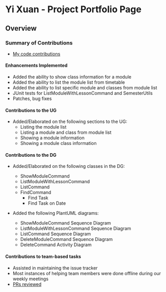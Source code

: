 # Yi Xuan - Project Portfolio Page

## Overview


### Summary of Contributions

- [My code contributions](https://nus-cs2113-ay2223s2.github.io/tp-dashboard/?search=13-4&sort=groupTitle&sortWithin=title&timeframe=commit&mergegroup=&groupSelect=groupByRepos&breakdown=true&checkedFileTypes=docs~functional-code~test-code~other&since=2023-02-17&tabOpen=true&tabType=authorship&zFR=false&tabAuthor=yixuann02&tabRepo=AY2223S2-CS2113-T13-4%2Ftp%5Bmaster%5D&authorshipIsMergeGroup=false&authorshipFileTypes=docs~functional-code~test-code&authorshipIsBinaryFileTypeChecked=false&authorshipIsIgnoredFilesChecked=false)

#### Enhancements Implemented

- Added the ability to show class information for a module
- Added the ability to list the module list from timetable
- Added the ability to list specific module and classes from module list
- JUnit tests for ListModuleWithLessonCommand and SemesterUtils
- Patches, bug fixes

#### Contributions to the UG

- Added/Elaborated on the following sections to the UG:
    - Listing the module list
    - Listing a module and class from module list
    - Showing a module information
    - Showing a module class information

#### Contributions to the DG

- Added/Elaborated on the following classes in the DG:
  - ShowModuleCommand 
  - ListModuleWithLessonCommand 
  - ListCommand
  - FindCommand
    - Find Task
    - Find Task on Date


- Added the following PlantUML diagrams:
  - ShowModuleCommand Sequence Diagram
  - ListModuleWithLessonCommand Sequence Diagram
  - ListCommand Sequence Diagram
  - DeleteModuleCommand Sequence Diagram
  - DeleteCommand Activity Diagram

#### Contributions to team-based tasks

- Assisted in maintaining the issue tracker
- Most instances of helping team members were done offline during our weekly meetings
- [PRs reviewed](https://github.com/AY2223S2-CS2113-T13-4/tp/pulls?q=is%3Apr+is%3Aopen+reviewed-by%3Ayixuann02)
